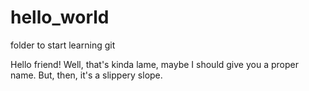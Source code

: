 # hello_world
folder to start learning git

Hello friend!
Well, that's kinda lame, maybe I should give you a proper name.
But, then, it's a slippery slope.
